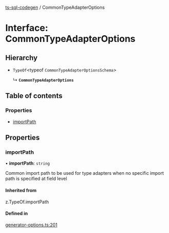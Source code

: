 [ts-sql-codegen](../README.md) / CommonTypeAdapterOptions

# Interface: CommonTypeAdapterOptions

## Hierarchy

- `TypeOf`<typeof `CommonTypeAdapterOptionsSchema`\>

  ↳ **`CommonTypeAdapterOptions`**

## Table of contents

### Properties

- [importPath](CommonTypeAdapterOptions.md#importpath)

## Properties

### importPath

• **importPath**: `string`

Common import path to be used for type adapters
when no specific import path is specified at field level

#### Inherited from

z.TypeOf.importPath

#### Defined in

[generator-options.ts:201](https://github.com/lorefnon/ts-sql-codegen/blob/7570018/src/generator-options.ts#L201)
